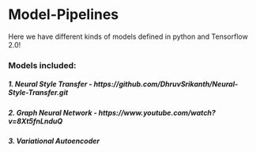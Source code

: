 <h1>Model-Pipelines </h1>

Here we have different kinds of models defined in python and Tensorflow 2.0!

<h3>Models included:</h3>
<h5>1. Neural Style Transfer -
https://github.com/DhruvSrikanth/Neural-Style-Transfer.git </h5>
<h5>2. Graph Neural Network -
https://www.youtube.com/watch?v=8Xt5fnLnduQ </h5>
<h5>3. Variational Autoencoder </h5>


